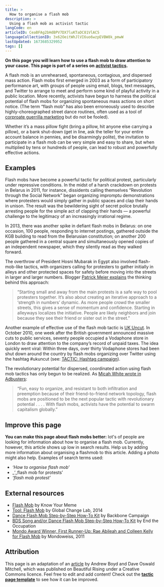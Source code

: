```yaml
---
title: >
  How to organise a flash mob
description: >
  Using a flash mob as activist tactic
langCode: en
articleID: CeaBFAg2bHdBPV7DX7luKTaDC81VlAC5
languageCollectionID: 3x62OeitWhJlVI6uo6wzpEVBW8k_pmwW
lastUpdated: 1673685329952
tags: []
---
```


**On this page you will learn how to use a flash mob to draw attention to your cause. This page is part of a series on** [**activist tactics**](/tactics)**.**

A flash mob is an unrehearsed, spontaneous, contagious, and dispersed mass action. Flash mobs first emerged in 2003 as a form of participatory performance art, with groups of people using email, blogs, text messages, and Twitter to arrange to meet and perform some kind of playful activity in a public location. More recently, activists have begun to harness the political potential of flash mobs for organizing spontaneous mass actions on short notice. (The term “flash mob” has also been erroneously used to describe highly-choreographed street dance routines, often used as a tool of [corproate guerrilla marketing](http://www.magnifydigital.com/blog/using-a-flash-mob-to-create-brand-awareness) but do not be fooled).

Whether it’s a mass pillow fight (bring a pillow, hit anyone else carrying a pillow), or a bank shut-down (get in line, ask the teller for your entire account balance in pennies, and be disarmingly polite), the invitation to participate in a flash mob can be very simple and easy to share, but when multiplied by tens or hundreds of people, can lead to robust and powerfully effective actions.

## Examples

Flash mobs have become a powerful tactic for political protest, particularly under repressive conditions. In the midst of a harsh crackdown on protests in Belarus in 2011, for instance, dissidents calling themselves “Revolution through the Social Network” began organizing impromptu demonstrations where protesters would simply gather in public spaces and clap their hands in unison. The result was the bewildering sight of secret police brutally arresting people for the simple act of clapping their hands — a powerful challenge to the legitimacy of an increasingly irrational regime.

In 2013, there was another spike in defiant flash mobs in Belarus: on one occasion, 100 people, responding to internet postings, gathered outside the KGB building to read from the Belarusian constitution; on another 200 people gathered in a central square and simultaneously opened copies of an independent newspaper, which they silently read as they walked forward.

The overthrow of President Hosni Mubarak in Egypt also involved flash-mob-like tactics, with organizers calling for protesters to gather initially in alleys and other protected spaces for safety before moving into the streets in larger and larger numbers. Blogger [Patrick Meier explains](https://irevolutions.org/2011/02/27/tactics-egypt-revolution-jan25/) the thinking behind this approach:

> “Starting small and away from the main protests is a safe way to pool protesters together. It’s also about creating an iterative approach to a ‘strength in numbers’ dynamic. As more people crowd the smaller streets, this gives a sense of momentum and confidence. Starting in alleyways localizes the initiative. People are likely neighbors and join because they see their friend or sister out in the street.”

Another example of effective use of the flash mob tactic is [UK Uncut](https://en.wikipedia.org/wiki/UK_Uncut). In October 2010, one week after the British government announced massive cuts to public services, seventy people occupied a Vodaphone store in London to draw attention to the company’s record of unpaid taxes. The idea quickly went viral: Within three days, over thirty Vodaphone stores had been shut down around the country by flash mobs organizing over Twitter using the hashtag #ukuncut (see: [TACTIC: Hashtag campaign](https://beautifulrising.org/tool/hashtag-campaign)).

The revolutionary potential for dispersed, coordinated action using flash mob tactics has only begun to be realized. As [Micah White wrote in Adbusters](http://www.adbusters.org/article/to-the-barricades/):

> “Fun, easy to organize, and resistant to both infiltration and preemption because of their friend-to-friend network topology, flash mobs are positioned to be the next popular tactic with revolutionary potential . . . . With flash mobs, activists have the potential to swarm capitalism globally.”

## Improve this page

**You can make this page about flash mobs better:** lot's of people are looking for information about how to organise a flash mob. Currently, however, this article shows up low in search results. Help us by adding more information about organising a flashmob to this article. Adding a photo might also help. Examples of search terms used:

-   _‘How to organise flash mob’_
-   _‘_flash mob for protests’
-   _‘_flash mob protest_’_

## External resources

-   [Flash Mob](http://knowyourmeme.com/memes/flash-mob) by Know Your Meme
-   [Tool: Flash Mob](http://www.globalchangelab.org/en/trainingbit/smartmob-the-new-flashmob) by Global Change Lab, 2014
-   [Dance Flash Mob Step-by-Step How-To Kit](https://d3n8a8pro7vhmx.cloudfront.net/backbonecampaign/pages/81/attachments/original/1509496659/FlashmobHowto2.pdf?1509496659) by Backbone Campaign
-   [BDS Song and/or Dance Flash Mob Step-by-Step How-To Kit](https://d3n8a8pro7vhmx.cloudfront.net/backbonecampaign/pages/81/attachments/original/1509496658/FlashMobHow-To_FirstDraftcopy.pdf?1509496658) by End the Occupation
-   [Mondo Award Winner, First Runner-Up: Rae Abileah and Colleen Kelly for Flash Mob](http://mondoweiss.net/2011/03/mondo-award-winner-first-runner-up-rae-abileah-and-colleen-kelly-for-flashmob/) by Mondoweiss, 2011

## Attribution

This page is an adaptation of an [article](https://beautifulrising.org/tool/cacerolazo-noise-making-protest-) by Andrew Boyd and Dave Oswald Mitchell, which was published on Beautiful Rising under a Creative Commons licence. Feel free to edit and add content! Check out the [**tactic page template**](/template/tactic) to see how it can be improved.